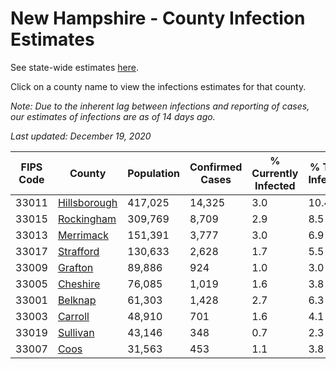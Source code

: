 # New Hampshire - County Infection Estimates

See state-wide estimates [here](/infections/us-nh).

Click on a county name to view the infections estimates for that county.

*Note: Due to the inherent lag between infections and reporting of cases, our estimates of infections are as of 14 days ago.*

*Last updated: December 19, 2020*

|   FIPS Code |                       County |   Population |   Confirmed Cases |   % Currently Infected |   % Total Infected |
|-------------|------------------------------|--------------|-------------------|------------------------|--------------------|
|       33011 | [Hillsborough](hillsborough) |      417,025 |            14,325 |                    3.0 |               10.4 |
|       33015 |     [Rockingham](rockingham) |      309,769 |             8,709 |                    2.9 |                8.5 |
|       33013 |       [Merrimack](merrimack) |      151,391 |             3,777 |                    3.0 |                6.9 |
|       33017 |       [Strafford](strafford) |      130,633 |             2,628 |                    1.7 |                5.5 |
|       33009 |           [Grafton](grafton) |       89,886 |               924 |                    1.0 |                3.0 |
|       33005 |         [Cheshire](cheshire) |       76,085 |             1,019 |                    1.6 |                3.8 |
|       33001 |           [Belknap](belknap) |       61,303 |             1,428 |                    2.7 |                6.3 |
|       33003 |           [Carroll](carroll) |       48,910 |               701 |                    1.6 |                4.1 |
|       33019 |         [Sullivan](sullivan) |       43,146 |               348 |                    0.7 |                2.3 |
|       33007 |                 [Coos](coos) |       31,563 |               453 |                    1.1 |                3.8 |